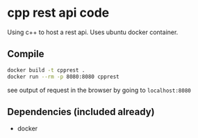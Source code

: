 # cpp rest api code

Using c++ to host a rest api. Uses ubuntu docker container. 

## Compile


```bash
docker build -t cpprest .
docker run --rm -p 8080:8080 cpprest
```

see output of request in the browser by going to `localhost:8080`


## Dependencies (included already)
* docker
